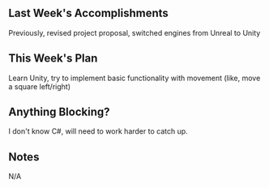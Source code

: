 ## Last Week's Accomplishments

Previously, revised project proposal, switched engines from Unreal to Unity

## This Week's Plan

Learn Unity, try to implement basic functionality with movement (like, move a square left/right)

## Anything Blocking?

I don't know C#, will need to work harder to catch up.

## Notes

N/A
